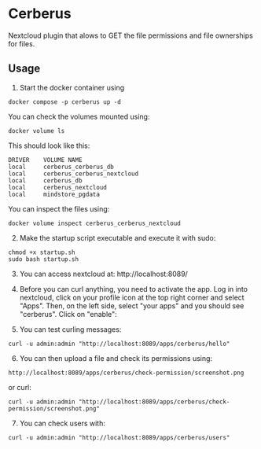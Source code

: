 # Cerberus

Nextcloud plugin that alows to GET the file permissions and file ownerships for files.

## Usage

1. Start the docker container using

```
docker compose -p cerberus up -d
```

You can check the volumes mounted using:

```
docker volume ls
```

This should look like this:

```
DRIVER    VOLUME NAME
local     cerberus_cerberus_db
local     cerberus_cerberus_nextcloud
local     cerberus_db
local     cerberus_nextcloud
local     mindstore_pgdata
```

You can inspect the files using:

```
docker volume inspect cerberus_cerberus_nextcloud
```

2. Make the startup script executable and execute it with sudo:

```
chmod +x startup.sh
sudo bash startup.sh
```

3. You can access nextcloud at: http://localhost:8089/

4. Before you can curl anything, you need to activate the app. Log in into nextcloud, click on your profile icon at the top right corner and select "Apps". Then, on the left side, select "your apps" and you should see "cerberus". Click on "enable":

5. You can test curling messages:

```
curl -u admin:admin "http://localhost:8089/apps/cerberus/hello"
```

6. You can then upload a file and check its permissions using:

```
http://localhost:8089/apps/cerberus/check-permission/screenshot.png
```

or curl:

```
curl -u admin:admin "http://localhost:8089/apps/cerberus/check-permission/screenshot.png"
```

7. You can check users with: 

```
curl -u admin:admin "http://localhost:8089/apps/cerberus/users"
```
